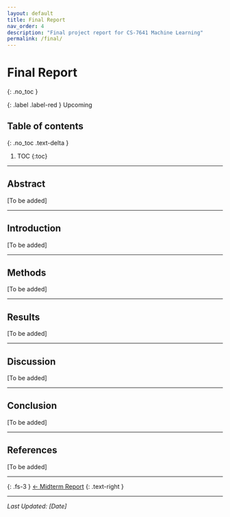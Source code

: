 ```yaml
---
layout: default
title: Final Report
nav_order: 4
description: "Final project report for CS-7641 Machine Learning"
permalink: /final/
---
```


# Final Report
{: .no_toc }

{: .label .label-red }
Upcoming

## Table of contents
{: .no_toc .text-delta }

1. TOC
{:toc}

---

## Abstract

[To be added]

---

## Introduction

[To be added]

---

## Methods

[To be added]

---

## Results

[To be added]

---

## Discussion

[To be added]

---

## Conclusion

[To be added]

---

## References

[To be added]

---

{: .fs-3 }
[← Midterm Report](midterm.md)
{: .text-right }

---

*Last Updated: [Date]*
